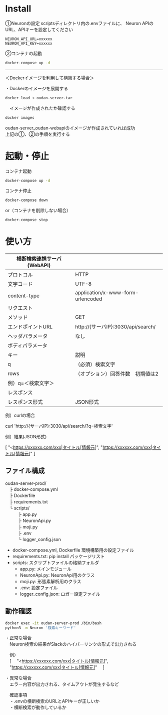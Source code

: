 
# Install

①Neuronの設定
scriptsディレクトリ内の.envファイルに、
Neuron APIのURL、APIキーを設定してください

```.env
NEURON_API_URL=xxxxxx
NEURON_API_KEY=xxxxxx
```

②コンテナの起動

```bash
docker-compose up -d
```
---
＜Dockerイメージを利用して構築する場合＞

・Dockerのイメージを展開する
```bash
docker load < oudan-server.tar

```
　イメージが作成されたか確認する
```bash
docker images

```

oudan-server_oudan-webapiのイメージが作成されていれば成功  
上記の①、②の手順を実行する


# 起動・停止

コンテナ起動
```bash
docker-compose up -d
```

コンテナ停止
```bash
docker-compose down
```
or（コンテナを削除しない場合）
```bash
docker-compose stop
```


# 使い方


| 横断検索連携サーバ(WebAPI)                             ||
| ------            | -----                              |
| プロトコル        | HTTP                               |
| 文字コード        | UTF-8                              |
| content-type      | application/x-www-form-urlencoded  |
| リクエスト                                             ||
| メソッド          | GET                                |
| エンドポイントURL | http://{サーバIP}:3030/api/search/ |
| ヘッダパラメータ  | なし                               |
| ボディパラメータ                                       ||
| キー              | 説明                               |
| q                 | （必須）検索文字                   |
| rows              | （オプション）回答件数　初期値は2  |
| 例）q=＜検索文字＞                                     ||
| レスポンス                                             ||
| レスポンス形式    | JSON形式                           |

例）curlの場合

curl 'http://{サーバIP}:3030/api/search/?q=検索文字'


例）結果(JSON形式)

[
"<https://xxxxxx.com/xxx|タイトル[情報元]",
"<https://xxxxxx.com/xxx|タイトル[情報元]>"
]


## ファイル構成
oudan-server-prod/  
　├ docker-compose.yml  
　├ Dockerfile  
　├ requirements.txt  
　└ scripts/  
　　　├ app.py  
　　　├ NeuronApi.py  
　　　├ moji.py  
　　　├ .env  
　　　└ logger_config.json  

- docker-compose.yml, Dockerfile 環境構築用の設定ファイル
- requirements.txt: pip install パッケージリスト
- scripts: スクリプトファイルの格納フォルダ
    - app.py: メインモジュール
    - NeuronApi.py: NeuronApi用のクラス
    - moji.py: 形態素解析用のクラス
    - .env: 設定ファイル
    - logger_config.json: ロガー設定ファイル


## 動作確認

```bash
docker exec -it oudan-server-prod /bin/bash
python3 -m Neuron '検索キーワード'
```

・正常な場合  
　Neuron検索の結果がSlackのハイパーリンクの形式で出力される

　例）  
　[
　"<https://xxxxxx.com/xxx|タイトル[情報元]",
　"<https://xxxxxx.com/xxx|タイトル[情報元]>"
　]


・異常な場合  
　エラー内容が出力される、タイムアウトが発生するなど  

　確認事項  
　・.envの横断検索のURLとAPIキーが正しいか  
　・横断検索が動作しているか  
